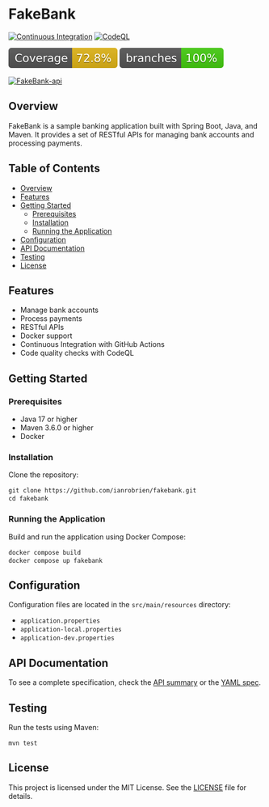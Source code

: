 # FakeBank

[![Continuous Integration](https://github.com/ianrobrien/fakebank/actions/workflows/ci.yaml/badge.svg?branch=main)](https://github.com/ianrobrien/fakebank/actions/workflows/ci.yaml)
[![CodeQL](https://github.com/ianrobrien/fakebank/actions/workflows/codeql.yml/badge.svg)](https://github.com/ianrobrien/fakebank/actions/workflows/codeql.yml)

[![Coverage](.github/badges/jacoco.svg)](https://www.ianrobrien.dev/fakebank/coverage)
[![Coverage](.github/badges/branches.svg)](https://www.ianrobrien.dev/fakebank/coverage)

[![FakeBank-api](https://img.shields.io/badge/fakebank--api-4c8eca)](https://ianrobrien.dev/fakebank/api)

## Overview

FakeBank is a sample banking application built with Spring Boot, Java, and
Maven. It provides a set of RESTful APIs for managing bank accounts and
processing payments.

## Table of Contents

- [Overview](#overview)
- [Features](#features)
- [Getting Started](#getting-started)
  - [Prerequisites](#prerequisites)
  - [Installation](#installation)
  - [Running the Application](#running-the-application)
- [Configuration](#configuration)
- [API Documentation](#api-documentation)
- [Testing](#testing)
- [License](#license)

## Features

- Manage bank accounts
- Process payments
- RESTful APIs
- Docker support
- Continuous Integration with GitHub Actions
- Code quality checks with CodeQL

## Getting Started

### Prerequisites

- Java 17 or higher
- Maven 3.6.0 or higher
- Docker

### Installation

Clone the repository:

```shell
git clone https://github.com/ianrobrien/fakebank.git
cd fakebank
```

### Running the Application

Build and run the application using Docker Compose:

```shell
docker compose build
docker compose up fakebank
```

## Configuration

Configuration files are located in the `src/main/resources` directory:

- `application.properties`
- `application-local.properties`
- `application-dev.properties`

## API Documentation

To see a complete specification, check the [API summary](https://www.ianrobrien.dev/fakebank/api)
or the [YAML spec](docs/api/fakebank.api.yaml).

## Testing

Run the tests using Maven:

```shell
mvn test
```

## License

This project is licensed under the MIT License. See the [LICENSE](LICENSE) file for details.
